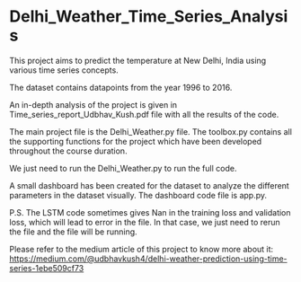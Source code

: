 # Delhi_Weather_Time_Series_Analysis

This project aims to predict the temperature at New Delhi, India using various time series concepts.

The dataset contains datapoints from the year 1996 to 2016.

An in-depth analysis of the project is given in Time_series_report_Udbhav_Kush.pdf file with all the results of the code.

The main project file is the Delhi_Weather.py file.
The toolbox.py contains all the supporting functions for the project which have been developed throughout the course duration.

We just need to run the Delhi_Weather.py to run the full code.

A small dashboard has been created for the dataset to analyze the different parameters in the dataset visually. The dashboard code file is app.py.

P.S. The LSTM code sometimes gives Nan in the training loss and validation loss, which will lead to error in the file. In that case, we just need to rerun the file and the file will be running.

Please refer to the medium article of this project to know more about it: https://medium.com/@udbhavkush4/delhi-weather-prediction-using-time-series-1ebe509cf73
